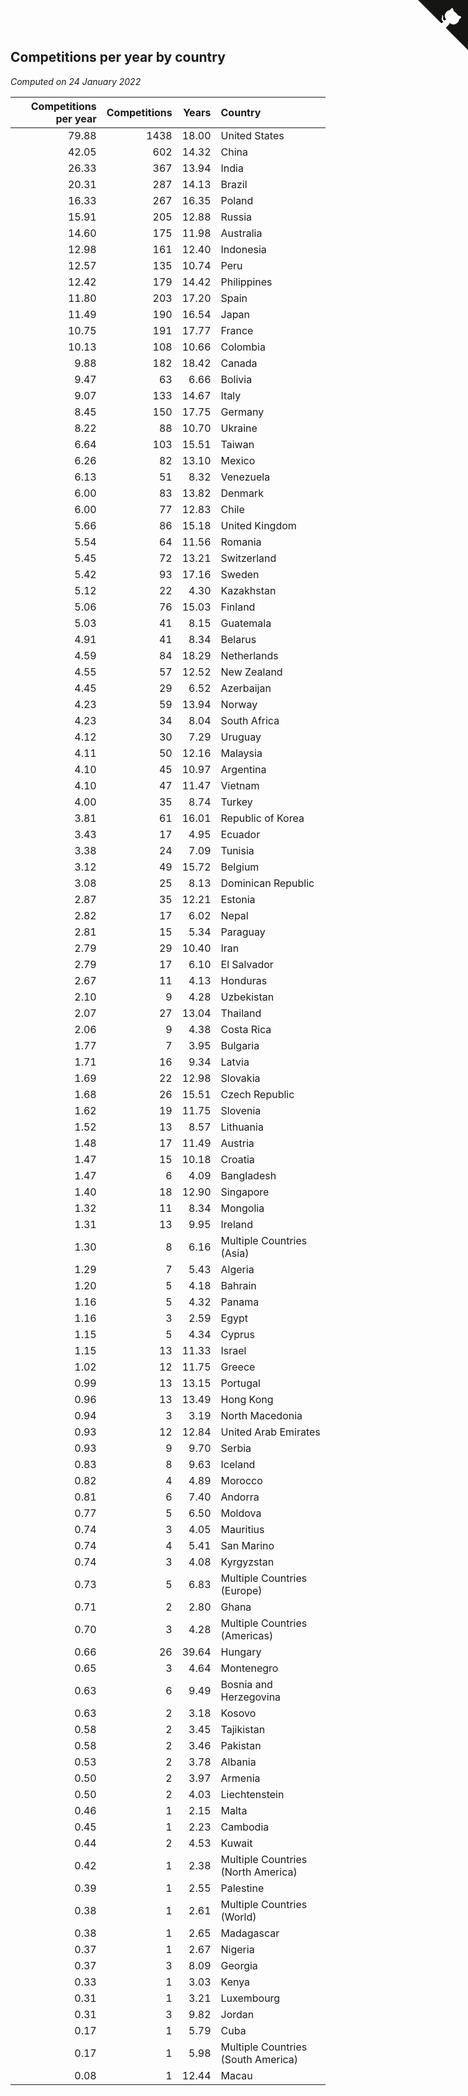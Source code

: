 ## Competitions per year by country

*Computed on 24 January 2022*

| Competitions per year | Competitions | Years | Country |
| ---: | ---: | ---: | :--- |
| 79.88 | 1438 | 18.00 | United States |
| 42.05 | 602 | 14.32 | China |
| 26.33 | 367 | 13.94 | India |
| 20.31 | 287 | 14.13 | Brazil |
| 16.33 | 267 | 16.35 | Poland |
| 15.91 | 205 | 12.88 | Russia |
| 14.60 | 175 | 11.98 | Australia |
| 12.98 | 161 | 12.40 | Indonesia |
| 12.57 | 135 | 10.74 | Peru |
| 12.42 | 179 | 14.42 | Philippines |
| 11.80 | 203 | 17.20 | Spain |
| 11.49 | 190 | 16.54 | Japan |
| 10.75 | 191 | 17.77 | France |
| 10.13 | 108 | 10.66 | Colombia |
| 9.88 | 182 | 18.42 | Canada |
| 9.47 | 63 | 6.66 | Bolivia |
| 9.07 | 133 | 14.67 | Italy |
| 8.45 | 150 | 17.75 | Germany |
| 8.22 | 88 | 10.70 | Ukraine |
| 6.64 | 103 | 15.51 | Taiwan |
| 6.26 | 82 | 13.10 | Mexico |
| 6.13 | 51 | 8.32 | Venezuela |
| 6.00 | 83 | 13.82 | Denmark |
| 6.00 | 77 | 12.83 | Chile |
| 5.66 | 86 | 15.18 | United Kingdom |
| 5.54 | 64 | 11.56 | Romania |
| 5.45 | 72 | 13.21 | Switzerland |
| 5.42 | 93 | 17.16 | Sweden |
| 5.12 | 22 | 4.30 | Kazakhstan |
| 5.06 | 76 | 15.03 | Finland |
| 5.03 | 41 | 8.15 | Guatemala |
| 4.91 | 41 | 8.34 | Belarus |
| 4.59 | 84 | 18.29 | Netherlands |
| 4.55 | 57 | 12.52 | New Zealand |
| 4.45 | 29 | 6.52 | Azerbaijan |
| 4.23 | 59 | 13.94 | Norway |
| 4.23 | 34 | 8.04 | South Africa |
| 4.12 | 30 | 7.29 | Uruguay |
| 4.11 | 50 | 12.16 | Malaysia |
| 4.10 | 45 | 10.97 | Argentina |
| 4.10 | 47 | 11.47 | Vietnam |
| 4.00 | 35 | 8.74 | Turkey |
| 3.81 | 61 | 16.01 | Republic of Korea |
| 3.43 | 17 | 4.95 | Ecuador |
| 3.38 | 24 | 7.09 | Tunisia |
| 3.12 | 49 | 15.72 | Belgium |
| 3.08 | 25 | 8.13 | Dominican Republic |
| 2.87 | 35 | 12.21 | Estonia |
| 2.82 | 17 | 6.02 | Nepal |
| 2.81 | 15 | 5.34 | Paraguay |
| 2.79 | 29 | 10.40 | Iran |
| 2.79 | 17 | 6.10 | El Salvador |
| 2.67 | 11 | 4.13 | Honduras |
| 2.10 | 9 | 4.28 | Uzbekistan |
| 2.07 | 27 | 13.04 | Thailand |
| 2.06 | 9 | 4.38 | Costa Rica |
| 1.77 | 7 | 3.95 | Bulgaria |
| 1.71 | 16 | 9.34 | Latvia |
| 1.69 | 22 | 12.98 | Slovakia |
| 1.68 | 26 | 15.51 | Czech Republic |
| 1.62 | 19 | 11.75 | Slovenia |
| 1.52 | 13 | 8.57 | Lithuania |
| 1.48 | 17 | 11.49 | Austria |
| 1.47 | 15 | 10.18 | Croatia |
| 1.47 | 6 | 4.09 | Bangladesh |
| 1.40 | 18 | 12.90 | Singapore |
| 1.32 | 11 | 8.34 | Mongolia |
| 1.31 | 13 | 9.95 | Ireland |
| 1.30 | 8 | 6.16 | Multiple Countries (Asia) |
| 1.29 | 7 | 5.43 | Algeria |
| 1.20 | 5 | 4.18 | Bahrain |
| 1.16 | 5 | 4.32 | Panama |
| 1.16 | 3 | 2.59 | Egypt |
| 1.15 | 5 | 4.34 | Cyprus |
| 1.15 | 13 | 11.33 | Israel |
| 1.02 | 12 | 11.75 | Greece |
| 0.99 | 13 | 13.15 | Portugal |
| 0.96 | 13 | 13.49 | Hong Kong |
| 0.94 | 3 | 3.19 | North Macedonia |
| 0.93 | 12 | 12.84 | United Arab Emirates |
| 0.93 | 9 | 9.70 | Serbia |
| 0.83 | 8 | 9.63 | Iceland |
| 0.82 | 4 | 4.89 | Morocco |
| 0.81 | 6 | 7.40 | Andorra |
| 0.77 | 5 | 6.50 | Moldova |
| 0.74 | 3 | 4.05 | Mauritius |
| 0.74 | 4 | 5.41 | San Marino |
| 0.74 | 3 | 4.08 | Kyrgyzstan |
| 0.73 | 5 | 6.83 | Multiple Countries (Europe) |
| 0.71 | 2 | 2.80 | Ghana |
| 0.70 | 3 | 4.28 | Multiple Countries (Americas) |
| 0.66 | 26 | 39.64 | Hungary |
| 0.65 | 3 | 4.64 | Montenegro |
| 0.63 | 6 | 9.49 | Bosnia and Herzegovina |
| 0.63 | 2 | 3.18 | Kosovo |
| 0.58 | 2 | 3.45 | Tajikistan |
| 0.58 | 2 | 3.46 | Pakistan |
| 0.53 | 2 | 3.78 | Albania |
| 0.50 | 2 | 3.97 | Armenia |
| 0.50 | 2 | 4.03 | Liechtenstein |
| 0.46 | 1 | 2.15 | Malta |
| 0.45 | 1 | 2.23 | Cambodia |
| 0.44 | 2 | 4.53 | Kuwait |
| 0.42 | 1 | 2.38 | Multiple Countries (North America) |
| 0.39 | 1 | 2.55 | Palestine |
| 0.38 | 1 | 2.61 | Multiple Countries (World) |
| 0.38 | 1 | 2.65 | Madagascar |
| 0.37 | 1 | 2.67 | Nigeria |
| 0.37 | 3 | 8.09 | Georgia |
| 0.33 | 1 | 3.03 | Kenya |
| 0.31 | 1 | 3.21 | Luxembourg |
| 0.31 | 3 | 9.82 | Jordan |
| 0.17 | 1 | 5.79 | Cuba |
| 0.17 | 1 | 5.98 | Multiple Countries (South America) |
| 0.08 | 1 | 12.44 | Macau |


<a href="https://github.com/jonatanklosko/wca_statistics" class="github-corner" aria-label="View source on Github"><svg width="80" height="80" viewBox="0 0 250 250" style="fill:#151513; color:#fff; position: absolute; top: 0; border: 0; right: 0;" aria-hidden="true"><path d="M0,0 L115,115 L130,115 L142,142 L250,250 L250,0 Z"></path><path d="M128.3,109.0 C113.8,99.7 119.0,89.6 119.0,89.6 C122.0,82.7 120.5,78.6 120.5,78.6 C119.2,72.0 123.4,76.3 123.4,76.3 C127.3,80.9 125.5,87.3 125.5,87.3 C122.9,97.6 130.6,101.9 134.4,103.2" fill="currentColor" style="transform-origin: 130px 106px;" class="octo-arm"></path><path d="M115.0,115.0 C114.9,115.1 118.7,116.5 119.8,115.4 L133.7,101.6 C136.9,99.2 139.9,98.4 142.2,98.6 C133.8,88.0 127.5,74.4 143.8,58.0 C148.5,53.4 154.0,51.2 159.7,51.0 C160.3,49.4 163.2,43.6 171.4,40.1 C171.4,40.1 176.1,42.5 178.8,56.2 C183.1,58.6 187.2,61.8 190.9,65.4 C194.5,69.0 197.7,73.2 200.1,77.6 C213.8,80.2 216.3,84.9 216.3,84.9 C212.7,93.1 206.9,96.0 205.4,96.6 C205.1,102.4 203.0,107.8 198.3,112.5 C181.9,128.9 168.3,122.5 157.7,114.1 C157.9,116.9 156.7,120.9 152.7,124.9 L141.0,136.5 C139.8,137.7 141.6,141.9 141.8,141.8 Z" fill="currentColor" class="octo-body"></path></svg></a><style>.github-corner:hover .octo-arm{animation:octocat-wave 560ms ease-in-out}@keyframes octocat-wave{0%,100%{transform:rotate(0)}20%,60%{transform:rotate(-25deg)}40%,80%{transform:rotate(10deg)}}@media (max-width:500px){.github-corner:hover .octo-arm{animation:none}.github-corner .octo-arm{animation:octocat-wave 560ms ease-in-out}}</style>

